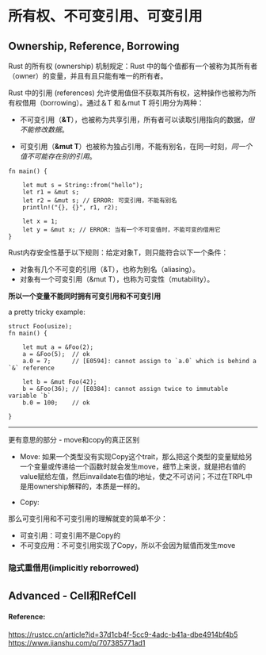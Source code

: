 # 所有权、不可变引用、可变引用
## Ownership, Reference, Borrowing

Rust 的所有权 (ownership) 机制规定：Rust 中的每个值都有一个被称为其所有者（owner）的变量，并且有且只能有唯一的所有者。

Rust 中的引用 (references) 允许使用值但不获取其所有权，这种操作也被称为所有权借用（borrowing）。通过＆T 和＆mut T 将引用分为两种：

- 不可变引用（**&T**），也被称为共享引用，所有者可以读取引用指向的数据，*但不能修改数据*。

- 可变引用（**&mut T**）也被称为独占引用，不能有别名，在同一时刻，*同一个值不可能存在别的引用*。

```
fn main() {

    let mut s = String::from("hello");
    let r1 = &mut s;
    let r2 = &mut s; // ERROR: 可变引用，不能有别名
    println!("{}, {}", r1, r2);
    
    let x = 1;
    let y = &mut x; // ERROR: 当有一个不可变值时，不能可变的借用它
}
```

Rust内存安全性基于以下规则：给定对象T，则只能符合以下一个条件：
- 对象有几个不可变的引用（&T），也称为别名（aliasing）。
- 对象有一个可变引用（&mut T），也称为可变性（mutability）。

**所以一个变量不能同时拥有可变引用和不可变引用**


a pretty tricky example:
```
struct Foo(usize);
fn main() {

    let mut a = &Foo(2);
    a = &Foo(5);  // ok
    a.0 = 7;      // [E0594]: cannot assign to `a.0` which is behind a `&` reference
    
    let b = &mut Foo(42);
    b = &Foo(36); // [E0384]: cannot assign twice to immutable variable `b`
    b.0 = 100;    // ok
    
}
```

----
更有意思的部分 - move和copy的真正区别

- Move: 如果一个类型没有实现Copy这个trait，那么把这个类型的变量赋给另一个变量或传递给一个函数时就会发生move，细节上来说，就是把右值的value赋给左值，然后invaildate右值的地址，使之不可访问；不过在TRPL中是用ownership解释的，本质是一样的。

- Copy: 


那么可变引用和不可变引用的理解就变的简单不少：
- 可变引用：可变引用不是Copy的
- 不可变应用：不可变引用实现了Copy，所以不会因为赋值而发生move

### 隐式重借用(implicitly reborrowed)


## Advanced - Cell和RefCell

#### Reference:
https://rustcc.cn/article?id=37d1cb4f-5cc9-4adc-b41a-dbe4914bf4b5
https://www.jianshu.com/p/707385771ad1
